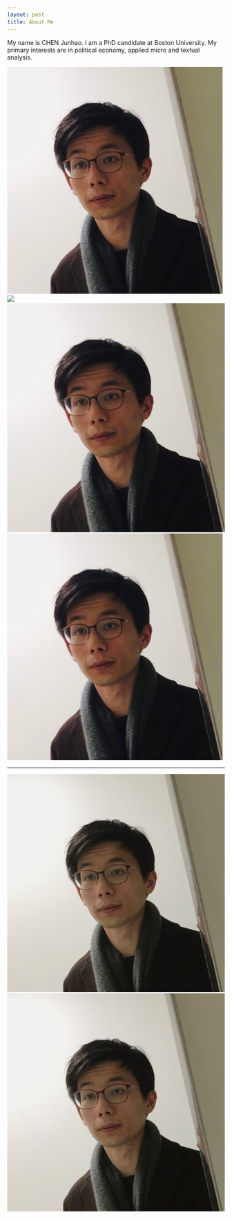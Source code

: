 ```yaml
---
layout: post
title: About Me
---
```


My name is CHEN Junhao. I am a PhD candidate at Boston University.
My primary interests are in political economy, applied micro and textual analysis. 

![](\assets\zpsmall.JPG)
![](\assets\zpmid.JPG)
![](\assets\zpsquare.JPG)
![](\assets\zpsmall.png)

---
![](\assets\photo\zp2.JPG)
![](\assets\photo\zp2small.JPG)
